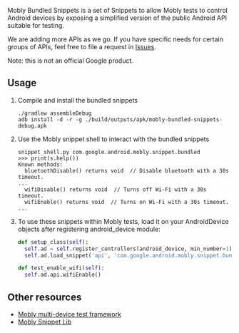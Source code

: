 Mobly Bundled Snippets is a set of Snippets to allow Mobly tests to control
Android devices by exposing a simplified version of the public Android API
suitable for testing.

We are adding more APIs as we go. If you have specific needs for certain groups
of APIs, feel free to file a request in [Issues](https://github.com/google/mobly-bundled-snippets/issues).

Note: this is not an official Google product.


## Usage

1.  Compile and install the bundled snippets

        ./gradlew assembleDebug
        adb install -d -r -g ./build/outputs/apk/mobly-bundled-snippets-debug.apk

1.  Use the Mobly snippet shell to interact with the bundled snippets

        snippet_shell.py com.google.android.mobly.snippet.bundled
        >>> print(s.help())
        Known methods:
          bluetoothDisable() returns void  // Disable bluetooth with a 30s timeout.
        ...
          wifiDisable() returns void  // Turns off Wi-Fi with a 30s timeout.
          wifiEnable() returns void  // Turns on Wi-Fi with a 30s timeout.
        ...

1.  To use these snippets within Mobly tests, load it on your AndroidDevice objects
    after registering android_device module:

    ```python
    def setup_class(self):
      self.ad = self.register_controllers(android_device, min_number=1)[0]
      self.ad.load_snippet('api', 'com.google.android.mobly.snippet.bundled')

    def test_enable_wifi(self):
      self.ad.api.wifiEnable()
    ```


## Other resources

  * [Mobly multi-device test framework](http://github.com/google/mobly)
  * [Mobly Snippet Lib](http://github.com/google/mobly-snippet-lib)
